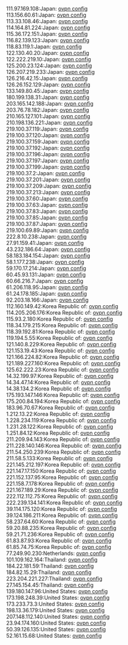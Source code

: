 111.97.169.108:Japan: [ovpn config](vpn/111_97_169_108.ovpn)  
113.156.60.61:Japan: [ovpn config](vpn/113_156_60_61.ovpn)  
113.33.108.46:Japan: [ovpn config](vpn/113_33_108_46.ovpn)  
114.164.81.224:Japan: [ovpn config](vpn/114_164_81_224.ovpn)  
115.36.172.151:Japan: [ovpn config](vpn/115_36_172_151.ovpn)  
116.82.139.123:Japan: [ovpn config](vpn/116_82_139_123.ovpn)  
118.83.119.1:Japan: [ovpn config](vpn/118_83_119_1.ovpn)  
122.130.40.20:Japan: [ovpn config](vpn/122_130_40_20.ovpn)  
122.222.219.10:Japan: [ovpn config](vpn/122_222_219_10.ovpn)  
125.200.23.124:Japan: [ovpn config](vpn/125_200_23_124.ovpn)  
126.207.219.233:Japan: [ovpn config](vpn/126_207_219_233.ovpn)  
126.216.42.15:Japan: [ovpn config](vpn/126_216_42_15.ovpn)  
126.26.152.129:Japan: [ovpn config](vpn/126_26_152_129.ovpn)  
133.149.80.45:Japan: [ovpn config](vpn/133_149_80_45.ovpn)  
180.199.138.31:Japan: [ovpn config](vpn/180_199_138_31.ovpn)  
203.165.142.188:Japan: [ovpn config](vpn/203_165_142_188.ovpn)  
203.76.78.182:Japan: [ovpn config](vpn/203_76_78_182.ovpn)  
210.165.127.101:Japan: [ovpn config](vpn/210_165_127_101.ovpn)  
210.198.136.221:Japan: [ovpn config](vpn/210_198_136_221.ovpn)  
219.100.37.119:Japan: [ovpn config](vpn/219_100_37_119.ovpn)  
219.100.37.120:Japan: [ovpn config](vpn/219_100_37_120.ovpn)  
219.100.37.159:Japan: [ovpn config](vpn/219_100_37_159.ovpn)  
219.100.37.192:Japan: [ovpn config](vpn/219_100_37_192.ovpn)  
219.100.37.196:Japan: [ovpn config](vpn/219_100_37_196.ovpn)  
219.100.37.197:Japan: [ovpn config](vpn/219_100_37_197.ovpn)  
219.100.37.199:Japan: [ovpn config](vpn/219_100_37_199.ovpn)  
219.100.37.2:Japan: [ovpn config](vpn/219_100_37_2.ovpn)  
219.100.37.201:Japan: [ovpn config](vpn/219_100_37_201.ovpn)  
219.100.37.209:Japan: [ovpn config](vpn/219_100_37_209.ovpn)  
219.100.37.213:Japan: [ovpn config](vpn/219_100_37_213.ovpn)  
219.100.37.60:Japan: [ovpn config](vpn/219_100_37_60.ovpn)  
219.100.37.63:Japan: [ovpn config](vpn/219_100_37_63.ovpn)  
219.100.37.83:Japan: [ovpn config](vpn/219_100_37_83.ovpn)  
219.100.37.85:Japan: [ovpn config](vpn/219_100_37_85.ovpn)  
219.100.37.87:Japan: [ovpn config](vpn/219_100_37_87.ovpn)  
219.100.69.89:Japan: [ovpn config](vpn/219_100_69_89.ovpn)  
222.8.10.238:Japan: [ovpn config](vpn/222_8_10_238.ovpn)  
27.91.159.41:Japan: [ovpn config](vpn/27_91_159_41.ovpn)  
43.232.186.64:Japan: [ovpn config](vpn/43_232_186_64.ovpn)  
58.183.184.154:Japan: [ovpn config](vpn/58_183_184_154.ovpn)  
58.1.177.238:Japan: [ovpn config](vpn/58_1_177_238.ovpn)  
59.170.17.214:Japan: [ovpn config](vpn/59_170_17_214.ovpn)  
60.45.93.131:Japan: [ovpn config](vpn/60_45_93_131.ovpn)  
60.66.216.7:Japan: [ovpn config](vpn/60_66_216_7.ovpn)  
61.206.118.95:Japan: [ovpn config](vpn/61_206_118_95.ovpn)  
61.24.178.185:Japan: [ovpn config](vpn/61_24_178_185.ovpn)  
92.203.18.166:Japan: [ovpn config](vpn/92_203_18_166.ovpn)  
112.160.149.42:Korea Republic of: [ovpn config](vpn/112_160_149_42.ovpn)  
114.205.206.176:Korea Republic of: [ovpn config](vpn/114_205_206_176.ovpn)  
115.93.2.180:Korea Republic of: [ovpn config](vpn/115_93_2_180.ovpn)  
118.34.179.215:Korea Republic of: [ovpn config](vpn/118_34_179_215.ovpn)  
118.39.192.81:Korea Republic of: [ovpn config](vpn/118_39_192_81.ovpn)  
119.194.5.55:Korea Republic of: [ovpn config](vpn/119_194_5_55.ovpn)  
121.140.8.229:Korea Republic of: [ovpn config](vpn/121_140_8_229.ovpn)  
121.153.19.43:Korea Republic of: [ovpn config](vpn/121_153_19_43.ovpn)  
121.166.224.82:Korea Republic of: [ovpn config](vpn/121_166_224_82.ovpn)  
121.189.227.160:Korea Republic of: [ovpn config](vpn/121_189_227_160.ovpn)  
125.62.222.23:Korea Republic of: [ovpn config](vpn/125_62_222_23.ovpn)  
14.32.199.97:Korea Republic of: [ovpn config](vpn/14_32_199_97.ovpn)  
14.34.47.14:Korea Republic of: [ovpn config](vpn/14_34_47_14.ovpn)  
14.38.134.2:Korea Republic of: [ovpn config](vpn/14_38_134_2.ovpn)  
175.193.147.146:Korea Republic of: [ovpn config](vpn/175_193_147_146.ovpn)  
175.200.84.194:Korea Republic of: [ovpn config](vpn/175_200_84_194.ovpn)  
183.96.70.67:Korea Republic of: [ovpn config](vpn/183_96_70_67.ovpn)  
1.212.13.22:Korea Republic of: [ovpn config](vpn/1_212_13_22.ovpn)  
1.228.234.119:Korea Republic of: [ovpn config](vpn/1_228_234_119.ovpn)  
1.231.28.122:Korea Republic of: [ovpn config](vpn/1_231_28_122.ovpn)  
1.251.84.12:Korea Republic of: [ovpn config](vpn/1_251_84_12.ovpn)  
211.209.94.143:Korea Republic of: [ovpn config](vpn/211_209_94_143.ovpn)  
211.228.140.146:Korea Republic of: [ovpn config](vpn/211_228_140_146.ovpn)  
211.54.250.239:Korea Republic of: [ovpn config](vpn/211_54_250_239.ovpn)  
211.58.5.133:Korea Republic of: [ovpn config](vpn/211_58_5_133.ovpn)  
221.145.212.197:Korea Republic of: [ovpn config](vpn/221_145_212_197.ovpn)  
221.147.17.150:Korea Republic of: [ovpn config](vpn/221_147_17_150.ovpn)  
221.152.137.95:Korea Republic of: [ovpn config](vpn/221_152_137_95.ovpn)  
221.158.7.178:Korea Republic of: [ovpn config](vpn/221_158_7_178.ovpn)  
221.167.189.29:Korea Republic of: [ovpn config](vpn/221_167_189_29.ovpn)  
222.112.112.75:Korea Republic of: [ovpn config](vpn/222_112_112_75.ovpn)  
222.239.134.141:Korea Republic of: [ovpn config](vpn/222_239_134_141.ovpn)  
39.114.175.120:Korea Republic of: [ovpn config](vpn/39_114_175_120.ovpn)  
39.124.186.211:Korea Republic of: [ovpn config](vpn/39_124_186_211.ovpn)  
58.237.64.60:Korea Republic of: [ovpn config](vpn/58_237_64_60.ovpn)  
59.20.88.235:Korea Republic of: [ovpn config](vpn/59_20_88_235.ovpn)  
59.21.71.236:Korea Republic of: [ovpn config](vpn/59_21_71_236.ovpn)  
61.83.87.93:Korea Republic of: [ovpn config](vpn/61_83_87_93.ovpn)  
61.85.74.75:Korea Republic of: [ovpn config](vpn/61_85_74_75.ovpn)  
77.249.90.230:Netherlands: [ovpn config](vpn/77_249_90_230.ovpn)  
101.109.162.164:Thailand: [ovpn config](vpn/101_109_162_164.ovpn)  
184.22.181.59:Thailand: [ovpn config](vpn/184_22_181_59.ovpn)  
184.82.15.29:Thailand: [ovpn config](vpn/184_82_15_29.ovpn)  
223.204.221.227:Thailand: [ovpn config](vpn/223_204_221_227.ovpn)  
27.145.154.45:Thailand: [ovpn config](vpn/27_145_154_45.ovpn)  
139.180.147.96:United States: [ovpn config](vpn/139_180_147_96.ovpn)  
173.198.248.39:United States: [ovpn config](vpn/173_198_248_39.ovpn)  
173.233.73.3:United States: [ovpn config](vpn/173_233_73_3.ovpn)  
198.13.36.179:United States: [ovpn config](vpn/198_13_36_179.ovpn)  
207.148.112.140:United States: [ovpn config](vpn/207_148_112_140.ovpn)  
23.94.174.160:United States: [ovpn config](vpn/23_94_174_160.ovpn)  
50.39.126.135:United States: [ovpn config](vpn/50_39_126_135.ovpn)  
52.161.15.68:United States: [ovpn config](vpn/52_161_15_68.ovpn)  
